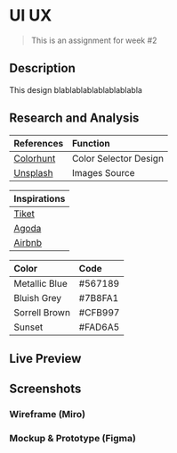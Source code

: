 # UI UX

> This is an assignment for week #2

## Description

This design blablablablablablablabla

## Research and Analysis

| References                         | Function              |
| :--------------------------------- | :-------------------- |
| [Colorhunt](https://colorhunt.co/) | Color Selector Design |
| [Unsplash](https://unsplash.com/)  | Images Source         |

| Inspirations                      |
| :-------------------------------- |
| [Tiket](https://www.tiket.com)    |
| [Agoda](https://www.agoda.com/)   |
| [Airbnb](https://www.airbnb.com/) |

| Color         | Code    |
| :------------ | :------ |
| Metallic Blue | #567189 |
| Bluish Grey   | #7B8FA1 |
| Sorrell Brown | #CFB997 |
| Sunset        | #FAD6A5 |

## Live Preview

## Screenshots

### Wireframe (Miro)

### Mockup & Prototype (Figma)
